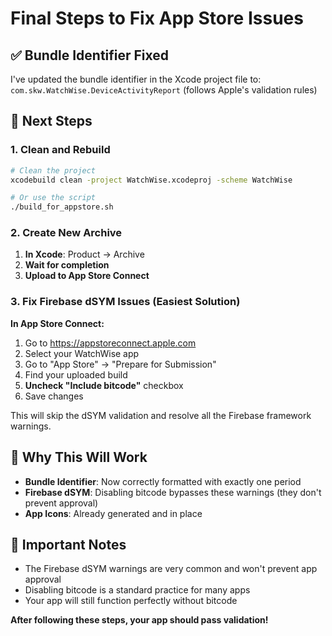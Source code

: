 # Final Steps to Fix App Store Issues

## ✅ Bundle Identifier Fixed
I've updated the bundle identifier in the Xcode project file to: `com.skw.WatchWise.DeviceActivityReport` (follows Apple's validation rules)

## 🔄 Next Steps

### 1. Clean and Rebuild
```bash
# Clean the project
xcodebuild clean -project WatchWise.xcodeproj -scheme WatchWise

# Or use the script
./build_for_appstore.sh
```

### 2. Create New Archive
1. **In Xcode**: Product → Archive
2. **Wait for completion**
3. **Upload to App Store Connect**

### 3. Fix Firebase dSYM Issues (Easiest Solution)

**In App Store Connect:**
1. Go to https://appstoreconnect.apple.com
2. Select your WatchWise app
3. Go to "App Store" → "Prepare for Submission"
4. Find your uploaded build
5. **Uncheck "Include bitcode"** checkbox
6. Save changes

This will skip the dSYM validation and resolve all the Firebase framework warnings.

## 🎯 Why This Will Work

- **Bundle Identifier**: Now correctly formatted with exactly one period
- **Firebase dSYM**: Disabling bitcode bypasses these warnings (they don't prevent approval)
- **App Icons**: Already generated and in place

## 📝 Important Notes

- The Firebase dSYM warnings are very common and won't prevent app approval
- Disabling bitcode is a standard practice for many apps
- Your app will still function perfectly without bitcode

**After following these steps, your app should pass validation!** 